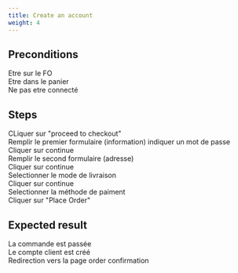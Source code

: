 ```yaml
---
title: Create an account
weight: 4
---
```


## Preconditions

Etre sur le FO\
Etre dans le panier\
Ne pas etre connecté
## Steps

CLiquer sur "proceed to checkout"\
Remplir le premier formulaire (information) indiquer un mot de passe\
Cliquer sur continue\
Remplir le second formulaire (adresse)\
Cliquer sur continue\
Selectionner le mode de livraison\
Cliquer sur continue\
Selectionner la méthode de paiment\
Cliquer sur "Place Order"

## Expected result

La commande est passée\
Le compte client est créé\
Redirection vers la page order confirmation

